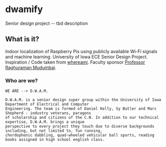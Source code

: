 # dwamify
Senior design project -- tbd description

## What is it?


Indoor localization of Raspberry Pis using publicly available Wi-Fi signals and machine learning. 
University of Iowa ECE Senior Design Project. Inspiration / Code taken from [whereami](https://github.com/kootenpv/whereami). 
Faculty sponsor [Professor Raghuraman Mudumbai](https://www.engineering.uiowa.edu/faculty-staff/raghuraman-mudumbai). 


### Who are we?

```WE ARE --> D.W.A.M.```

```
D.W.A.M. is a senior design super group within the University of Iowa Department of Electrical and Computer 
Engineering. The team is formed of Daniel Kelly, Sy Butler and Marc Shepherd - industry veterans, paragons 
of scholarship and citizens of the C.N. In addition to our technical expertise, D.W.A.M. brings a unique 
perspective to every project they touch due to diverse backgrounds including, but not limited to, fun running, 
chordophonic dabbling, quad-wheeled vehicular ball sports, reading books assigned in high school english class.
```
